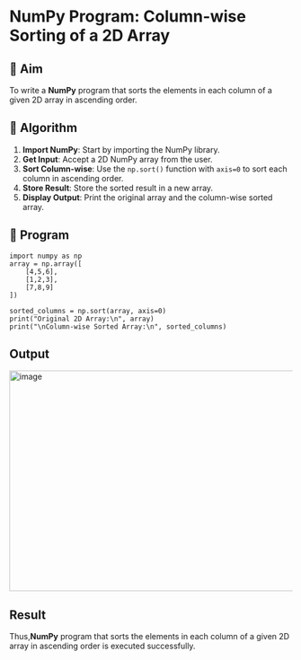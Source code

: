 # NumPy Program: Column-wise Sorting of a 2D Array

## 🎯 Aim
To write a **NumPy** program that sorts the elements in each column of a given 2D array in ascending order.

## 🧠 Algorithm

1. **Import NumPy**: Start by importing the NumPy library.
2. **Get Input**: Accept a 2D NumPy array from the user.
3. **Sort Column-wise**: Use the `np.sort()` function with `axis=0` to sort each column in ascending order.
4. **Store Result**: Store the sorted result in a new array.
5. **Display Output**: Print the original array and the column-wise sorted array.

## 🧾 Program
```
import numpy as np
array = np.array([
    [4,5,6],
    [1,2,3],
    [7,8,9]
])

sorted_columns = np.sort(array, axis=0)
print("Original 2D Array:\n", array)
print("\nColumn-wise Sorted Array:\n", sorted_columns)
```

## Output
<img width="1437" height="393" alt="image" src="https://github.com/user-attachments/assets/988a1e91-611a-4df3-8888-a955e5c87a4d" />


## Result
Thus,**NumPy** program that sorts the elements in each column of a given 2D array in ascending order is executed successfully.
